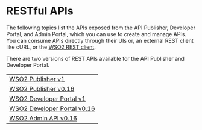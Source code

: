 # RESTful APIs

The following topics list the APIs exposed from the API Publisher, Developer Portal, and Admin Portal, which you can use to create and manage APIs. You can consume APIs directly through their UIs or, an external REST client like cURL, or the [WSO2 REST client]({{base_path}}/learn/consume-api/invoke-apis/invoke-apis-using-tools/invoke-an-api-using-the-integrated-api-console).

There are two versions of REST APIs available for the API Publisher and Developer Portal.

<table>
  <tr>
    <td><a href="{{base_path}}/develop/product-apis/publisher-apis/publisher-v1/guide/">WSO2 Publisher v1</a></td>
  </tr>
  <tr>
    <td><a href="{{base_path}}/develop/product-apis/publisher-apis/publisher-v0.16/guide/">WSO2 Publisher v0.16</a></td>
  </tr>
  <tr>
    <td><a href="{{base_path}}/develop/product-apis/devportal-apis/devportal-v1/guide/">WSO2 Developer Portal v1</a></td>
  </tr>
  <tr>
    <td><a href="{{base_path}}/develop/product-apis/devportal-apis/devportal-v0.16/guide/">WSO2 Developer Portal v0.16</a></td>
  </tr>
  <tr>
    <td><a href="{{base_path}}/develop/product-apis/admin-apis/guide/">WSO2 Admin API v0.16</a></td>
  </tr>
</table>
